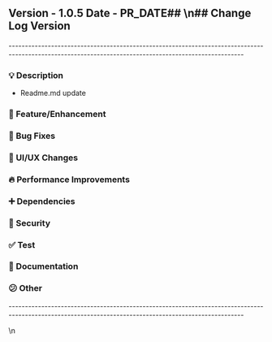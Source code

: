 ## Version - 1.0.5 Date - PR_DATE## \n## Change Log Version
<p>------------------------------------------------------------------------------------------------------------------------------------------------------</p>

### 💡 Description
<!-- Provide a brief description of the changes introduced by this pull request -->
- Readme.md update

### 🍕 Feature/Enhancement
<!-- Describe the feature or enhancement in detail -->

### 🐛 Bug Fixes
<!-- Describe the fixed bug and steps to reproduce (if applicable) -->

### 🎨 UI/UX Changes
<!-- Explain any changes made to the user interface or user experience -->

### 🔥 Performance Improvements
<!-- Describe any optimizations made to improve performance -->

### ➕ Dependencies
<!-- List any new dependencies added or updates to existing dependencies -->

### 🔐 Security
<!-- Describe any security-related changes or updates -->

### ✅ Test
<!-- Describe any unit test changes or updates -->

### 📝 Documentation
<!-- Specify any updates or additions to the project documentation -->

### 😕 Other
<!-- Any other changes or updates not covered in the above sections -->

<p>------------------------------------------------------------------------------------------------------------------------------------------------------</p>\n
